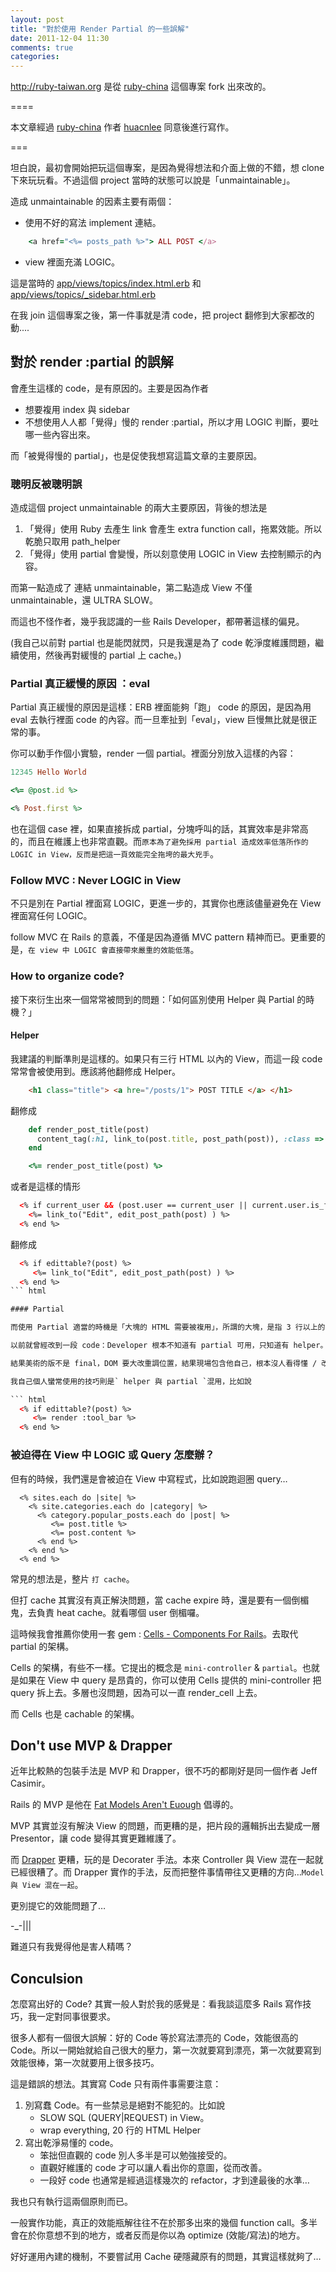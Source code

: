 ```yaml
---
layout: post
title: "對於使用 Render Partial 的一些誤解"
date: 2011-12-04 11:30
comments: true
categories: 
---
```



<http://ruby-taiwan.org> 是從 [ruby-china](https://github.com/huacnlee/ruby-china) 這個專案 fork 出來改的。

====

本文章經過 [ruby-china](https://github.com/huacnlee/ruby-china) 作者 [huacnlee](http://twitter.com/huacnlee) 同意後進行寫作。

===

坦白說，最初會開始把玩這個專案，是因為覺得想法和介面上做的不錯，想 clone 下來玩玩看。不過這個 project 當時的狀態可以說是「unmaintainable」。

造成 unmaintainable 的因素主要有兩個：

* 使用不好的寫法 implement 連結。

``` ruby
	<a href="<%= posts_path %>"> ALL POST </a>

```

* view 裡面充滿 LOGIC。

這是當時的 [app/views/topics/index.html.erb](https://github.com/huacnlee/ruby-china/blob/1e3359a26dd71ece872c5f4adfcabc054f5b9c83/app/views/topics/index.html.erb) 和 [app/views/topics/_sidebar.html.erb](https://github.com/huacnlee/ruby-china/blob/1e3359a26dd71ece872c5f4adfcabc054f5b9c83/app/views/topics/_sidebar.html.erb)


在我 join 這個專案之後，第一件事就是清 code，把 project 翻修到大家都改的動....

## 對於 render :partial 的誤解

會產生這樣的 code，是有原因的。主要是因為作者

* 想要複用 index 與 sidebar
* 不想使用人人都「覺得」慢的 render :partial，所以才用 LOGIC 判斷，要吐哪一些內容出來。

而「被覺得慢的 partial」，也是促使我想寫這篇文章的主要原因。

### 聰明反被聰明誤

造成這個 project unmaintainable 的兩大主要原因，背後的想法是

1. 「覺得」使用 Ruby 去產生 link 會產生 extra function call，拖累效能。所以乾脆只取用 path_helper
2. 「覺得」使用 partial 會變慢，所以刻意使用 LOGIC in View 去控制顯示的內容。

而第一點造成了 連結 unmaintainable，第二點造成 View 不僅 unmaintainable，還 ULTRA SLOW。

而這也不怪作者，幾乎我認識的一些 Rails Developer，都帶著這樣的偏見。

(我自己以前對 partial 也是能閃就閃，只是我還是為了 code 乾淨度維護問題，繼續使用，然後再對緩慢的 partial 上 cache。)

### Partial 真正緩慢的原因 ：eval

Partial 真正緩慢的原因是這樣：ERB 裡面能夠「跑」 code 的原因，是因為用 eval 去執行裡面 code 的內容。而一旦牽扯到「eval」，view 巨慢無比就是很正常的事。

你可以動手作個小實驗，render 一個 partial。裡面分別放入這樣的內容：

``` ruby
12345 Hello World 
```

``` ruby
<%= @post.id %>
```

``` ruby
<% Post.first %>
```

也在這個 case 裡，如果直接拆成 partial，分塊呼叫的話，其實效率是非常高的，而且在維護上也非常直觀。而`原本為了避免採用 partial 造成效率低落所作的 LOGIC in View，反而是把這一頁效能完全拖垮的最大兇手`。

### Follow MVC : Never LOGIC in View

不只是別在 Partial 裡面寫 LOGIC，更進一步的，其實你也應該儘量避免在 View 裡面寫任何 LOGIC。

follow MVC 在 Rails 的意義，不僅是因為遵循 MVC pattern 精神而已。更重要的是，`在 view 中 LOGIC 會直接帶來嚴重的效能低落`。

### How to organize code?

接下來衍生出來一個常常被問到的問題：「如何區別使用 Helper 與 Partial 的時機？」

#### Helper

我建議的判斷準則是這樣的。如果只有三行 HTML 以內的 View，而這一段 code 常常會被使用到。應該將他翻修成 Helper。

``` html
    <h1 class="title"> <a hre="/posts/1"> POST TITLE </a> </h1>
```
翻修成

``` ruby
	def render_post_title(post)
      content_tag(:h1, link_to(post.title, post_path(post)), :class => "title")
    end

    <%= render_post_title(post) %>
```

或者是這樣的情形

``` html
  <% if current_user && (post.user == current_user || current.user.is_forum_admin? || current.user_is_admin? ) %>
	<%= link_to("Edit", edit_post_path(post) ) %>
  <% end %>
```
翻修成

``` html
  <% if edittable?(post) %>
     <%= link_to("Edit", edit_post_path(post) ) %>
  <% end %>
``` html

#### Partial

而使用 Partial 適當的時機是「大塊的 HTML 需要被複用」，所謂的大塊，是指 3 行以上的 HTML。千萬不要逞強使用 Helper 硬幹。用 Helper 包裹複雜的 HTML DOM 也會讓程式碼變得無法維護。

以前就曾經改到一段 code：Developer 根本不知道有 partial 可用，只知道有 helper。他覺得 helper 很棒，因此就拿來包一段 20 多行的 HTML。

結果美術的版不是 final，DOM 要大改重調位置，結果現場包含他自己，根本沒人看得懂 / 改的動這一段 code。

我自己個人蠻常使用的技巧則是` helper 與 partial `混用，比如說

``` html
  <% if edittable?(post) %>
     <%= render :tool_bar %>
  <% end %>
```

### 被迫得在 View 中 LOGIC 或 Query 怎麼辦？

但有的時候，我們還是會被迫在 View 中寫程式，比如說跑迴圈 query…

```
  <% sites.each do |site| %>
    <% site.categories.each do |category| %>
      <% category.popular_posts.each do |post| %>
         <%= post.title %>
         <%= post.content %>
      <% end %>
    <% end %>
  <% end %>
```
常見的想法是，整片 `打 cache`。

但打 cache 其實沒有真正解決問題，當 cache expire 時，還是要有一個倒楣鬼，去負責 heat cache。就看哪個 user 倒楣囉。

這時候我會推薦你使用一套 gem : [Cells - Components For Rails](http://cells.rubyforge.org/)。去取代 partial 的架構。

Cells 的架構，有些不一樣。它提出的概念是 `mini-controller` & `partial`。也就是如果在 View 中 query 是昂貴的，你可以使用 Cells 提供的 mini-controller 把 query 拆上去。多層也沒問題，因為可以一直 render_cell 上去。

而 Cells 也是 cachable 的架構。


## Don't use MVP & Drapper

近年比較熱的包裝手法是 MVP 和 Drapper，很不巧的都剛好是同一個作者 Jeff Casimir。

Rails 的 MVP 是他在 [Fat Models Aren't Euough](http://blip.tv/rubynation/jeff-casimir-fat-models-aren-t-enough-5562605) 倡導的。

MVP 其實並沒有解決 View 的問題，而更糟的是，把片段的邏輯拆出去變成一層 Presentor，讓 code 變得其實更難維護了。

而 [Drapper](http://railscasts.com/episodes/286-draper) 更糟，玩的是 Decorater 手法。本來 Controller 與 View 混在一起就已經很糟了。而 Drapper 實作的手法，反而把整件事情帶往又更糟的方向…`Model 與 View 混在一起`。

更別提它的效能問題了…

-_-|||

難道只有我覺得他是害人精嗎？

## Conculsion

怎麼寫出好的 Code? 其實一般人對於我的感覺是：看我談這麼多 Rails 寫作技巧，我一定對同事很要求。

很多人都有一個很大誤解：好的 Code 等於寫法漂亮的 Code，效能很高的 Code。所以一開始就給自己很大的壓力，第一次就要寫到漂亮，第一次就要寫到效能很棒，第一次就要用上很多技巧。

這是錯誤的想法。其實寫 Code 只有兩件事需要注意：

1. 別寫蠢 Code。有一些禁忌是絕對不能犯的。比如說 
	* SLOW SQL (QUERY|REQUEST) in View。
	* wrap everything, 20 行的 HTML Helper
2. 寫出乾淨易懂的 code。
	* 笨拙但直觀的 code 別人多半是可以勉強接受的。
    * 直觀好維護的 code 才可以讓人看出你的意圖，從而改善。
    * 一段好 code 也通常是經過這樣幾次的 refactor，才到達最後的水準…

我也只有執行這兩個原則而已。

一般實作功能，真正的效能瓶解往往不在於那多出來的幾個 function call。多半會在於你意想不到的地方，或者反而是你以為 optimize (效能/寫法)的地方。

好好運用內建的機制，不要嘗試用 Cache 硬隱藏原有的問題，其實這樣就夠了…